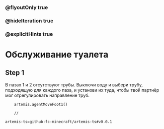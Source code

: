 ### @flyoutOnly true
### @hideIteration true
### @explicitHints true

# Обслуживание туалета

## Step 1
В пазах 1 и 2 отсутствуют трубы. Выключи воду и выбери трубу, подходящую для каждого паза, и установи их туда, чтобы твой партнёр мог отрегулировать направление труб.


```ghost
    artemis.agentMoveFoot1()
```
```template
    //
```

```package
artemis-ts=github:fc-minecraft/artemis-ts#v0.0.1
```